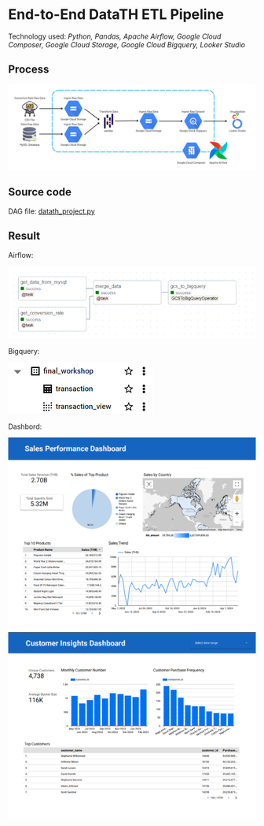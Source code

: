 # End-to-End DataTH ETL Pipeline

Technology used: *Python, Pandas, Apache Airflow, Google Cloud Composer, Google Cloud Storage, Google Cloud Bigquery, Looker Studio*


## Process
![Data Pipeline Diagram](https://github.com/saksit63/datath-project/blob/main/img/workflow.png)


## Source code
DAG file: [datath_project.py](https://github.com/saksit63/datath-project/blob/main/dags/datath_project.py)


## Result
Airflow:

![Airlofw](https://github.com/saksit63/datath-project/blob/main/result/airflow_dag.png)

Bigquery:

![Bigquery](https://github.com/saksit63/datath-project/blob/main/result/bigquery_datath.png)

Dashbord: 

![Dashboard1](https://github.com/saksit63/datath-project/blob/main/result/dashboard_1.png)

![Dashboard2](https://github.com/saksit63/datath-project/blob/main/result/dashboard_2.png)


